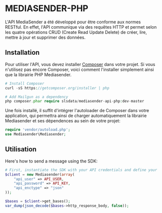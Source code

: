 MEDIASENDER-PHP
===========

L'API MediaSender a été développé pour être conforme aux normes RESTful.
En effet, l'API communique via des requêtes HTTP et permet selon les quatre opérations CRUD (Create Read Update Delete) de créer, lire, mettre à jour et supprimer des données.

Installation
------------

Pour utiliser l'API, vous devez installer [Composer](http://getcomposer.org/) 
dans votre projet. 
Si vous n'utilisez pas encore Composer, voici comment l'installer simplement ainsi que la librairie PHP Mediasender.

```PHP
# Install Composer
curl -sS https://getcomposer.org/installer | php

# Add Mailgun as a dependency
php composer.phar require slsdata/mediasender-api-php:dev-master
``` 

Une fois installé, il suffit d'intégrer l'autoloader de Composer dans votre application, qui permettra ainsi de charger
automatiquement la librairie Mediasender et ses dépendences au sein de votre projet:
```PHP
require 'vendor/autoload.php';
use Mediasender\Mediasender;
```

Utilisation
-----
Here's how to send a message using the SDK:

```php
# First, instantiate the SDK with your API credentials and define your domain. 
$client = new Mediasender(array(
    "api_user" => API_USER,
    "api_password" => API_KEY,
    "api_enctype" => "json"
));

$bases = $client->get_bases();
var_dump(json_decode($bases->http_response_body, false));
```
